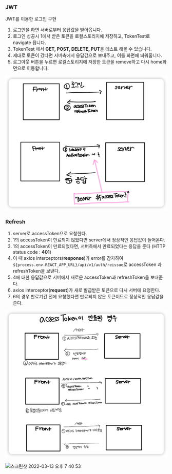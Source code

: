 ### JWT

JWT를 이용한 로그인 구현

1. 로그인을 하면 서버로부터 응답값을 받아옵니다.
2. 로그인 성공시 1에서 받은 토큰을 로컬스토리지에 저장하고, TokenTest로 navigate 됩니다.
3. TokenTest 에서 **GET, POST, DELETE, PUT**을 테스트 해볼 수 있습니다.
4. 제대로 토큰이 갔다면 서버측에서 응답값으로 보내주고, 이를 화면에 띄워줍니다.
5. 로그아웃 버튼을 누르면 로컬스토리지에 저장한 토큰을 remove하고 다시 home화면으로 이동합니다.

![](/images/2022-03-13-21-54-24.png)

### Refresh

1. server로 accessToken으로 요청한다.
2. 1의 accessToken이 만료되지 않았다면 server에서 정상적인 응답값이 들어온다.
3. 1의 accessToken이 만료되었다면, 서버측에서 만료되었다는 응답을 준다 (HTTP status code : **401**)
4. 이 때 axios interceptors(**response**)가 error를 감지하여 `${process.env.REACT_APP_URL}/api/v1/auth/reissue`로 accessToken 과 refreshToken을 보낸다.
5. 4에 대한 응답값으로 서버에서 새로운 accessToken과 refreshToken을 보내준다.
6. axios interceptor(**request**)가 새로 발급받은 토큰으로 다시 서버에 요청한다.
7. 6의 경우 만료기간 전에 요청했다면 만료되지 않은 토큰이므로 정상적인 응답값을 준다.

![](/images/2022-03-14-01-57-55.png)

<img width="705" alt="스크린샷 2022-03-13 오후 7 40 53" src="https://user-images.githubusercontent.com/72402747/158057226-75ad9c8a-6d4b-4cc6-8ff8-0ceb857f41f0.png">
